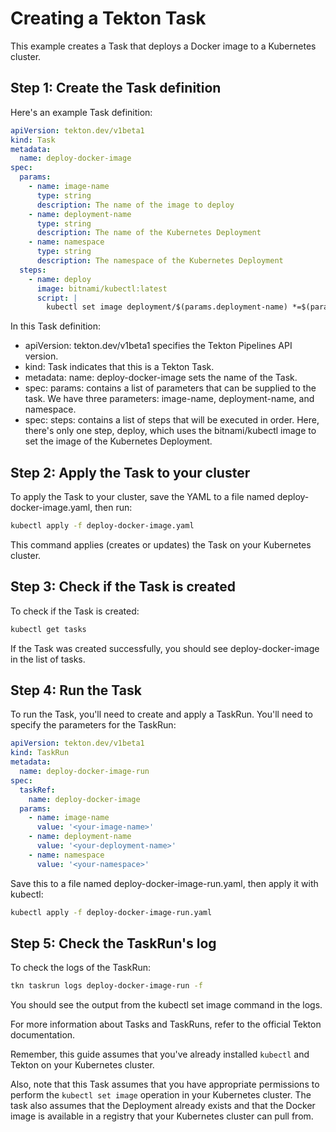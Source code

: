 # Creating a Tekton Task

This example creates a Task that deploys a Docker image to a Kubernetes cluster.

## Step 1: Create the Task definition

Here's an example Task definition:

```yaml
apiVersion: tekton.dev/v1beta1
kind: Task
metadata:
  name: deploy-docker-image
spec:
  params:
    - name: image-name
      type: string
      description: The name of the image to deploy
    - name: deployment-name
      type: string
      description: The name of the Kubernetes Deployment
    - name: namespace
      type: string
      description: The namespace of the Kubernetes Deployment
  steps:
    - name: deploy
      image: bitnami/kubectl:latest
      script: |
        kubectl set image deployment/$(params.deployment-name) *=$(params.image-name) -n $(params.namespace)
```

In this Task definition:

* apiVersion: tekton.dev/v1beta1 specifies the Tekton Pipelines API version.
* kind: Task indicates that this is a Tekton Task.
* metadata: name: deploy-docker-image sets the name of the Task.
* spec: params: contains a list of parameters that can be supplied to the task. We have three parameters: image-name, deployment-name, and namespace.
* spec: steps: contains a list of steps that will be executed in order. Here, there's only one step, deploy, which uses the bitnami/kubectl image to set the image of the Kubernetes Deployment.

## Step 2: Apply the Task to your cluster

To apply the Task to your cluster, save the YAML to a file named deploy-docker-image.yaml, then run:

```bash
kubectl apply -f deploy-docker-image.yaml
```

This command applies (creates or updates) the Task on your Kubernetes cluster.

## Step 3: Check if the Task is created

To check if the Task is created:

```bash
kubectl get tasks
```

If the Task was created successfully, you should see deploy-docker-image in the list of tasks.

## Step 4: Run the Task

To run the Task, you'll need to create and apply a TaskRun. You'll need to specify the parameters for the TaskRun:

```yaml
apiVersion: tekton.dev/v1beta1
kind: TaskRun
metadata:
  name: deploy-docker-image-run
spec:
  taskRef:
    name: deploy-docker-image
  params:
    - name: image-name
      value: '<your-image-name>'
    - name: deployment-name
      value: '<your-deployment-name>'
    - name: namespace
      value: '<your-namespace>'
```

Save this to a file named deploy-docker-image-run.yaml, then apply it with kubectl:

```bash
kubectl apply -f deploy-docker-image-run.yaml
```

## Step 5: Check the TaskRun's log

To check the logs of the TaskRun:

```bash
tkn taskrun logs deploy-docker-image-run -f
```

You should see the output from the kubectl set image command in the logs.

For more information about Tasks and TaskRuns, refer to the official Tekton documentation.

Remember, this guide assumes that you've already installed `kubectl` and Tekton on your Kubernetes cluster.

Also, note that this Task assumes that you have appropriate permissions to perform the `kubectl set image` operation in your Kubernetes cluster. The task also assumes that the Deployment already exists and that the Docker image is available in a registry that your Kubernetes cluster can pull from.

